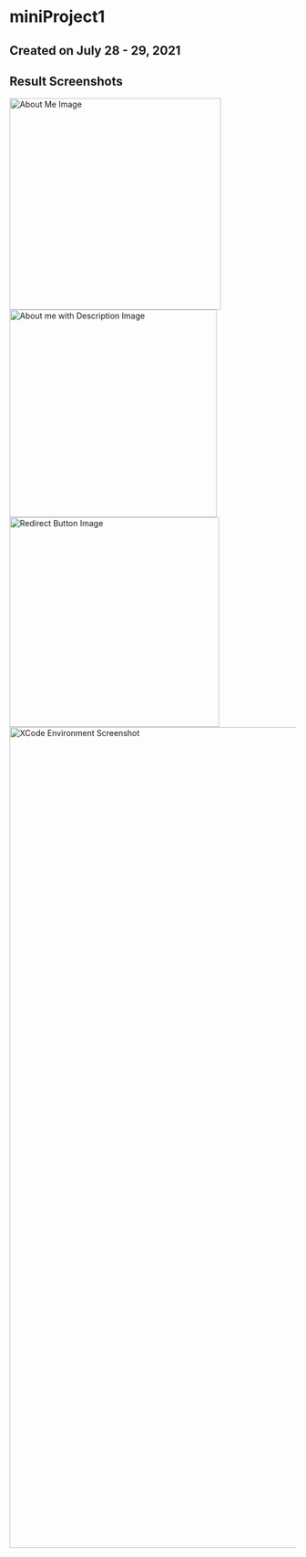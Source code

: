 # miniProject1

## Created on July 28 - 29, 2021
## Result Screenshots
<img width="371" alt="About Me Image" src="https://user-images.githubusercontent.com/62197228/128300874-1f5382ad-bdff-4413-9486-f97d420cd6c0.png">
<img width="364" alt="About me with Description Image" src="https://user-images.githubusercontent.com/62197228/128300882-e8bc13b6-c1c1-4b83-866d-4e2f2810dd1d.png">
<img width="368" alt="Redirect Button Image" src="https://user-images.githubusercontent.com/62197228/128300883-8abd60fb-83e7-4a42-a20c-3a7f90660443.png">
<img width="1440" alt="XCode Environment Screenshot" src="https://user-images.githubusercontent.com/62197228/128301032-90a4a523-667e-494a-9230-bf102a35162d.png">
